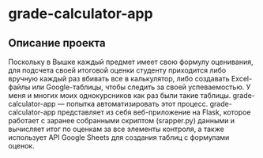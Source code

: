 # grade-calculator-app

## Описание проекта
Поскольку в Вышке каждый предмет имеет свою формулу оценивания, для подсчета своей итоговой оценки студенту приходится либо вручную каждый раз вбивать все в калькулятор, либо создавать Excel-файлы или Google-таблицы, чтобы следить за своей успеваемостью. У меня и многих моих однокурсников как раз были такие таблицы. grade-calculator-app — попытка автоматизировать этот процесс.
grade-calculator-app представляет из себя веб-приложение на Flask, которое работает с заранее собранными скриптом (srapper.py) данными и вычисляет итог по оценкам за все элементы контроля, а также использует API Google Sheets для создания таблиц с формулами оценок. 

